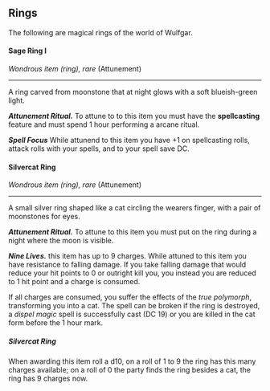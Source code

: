 ## Rings
The following are magical rings of the world of Wulfgar.


#### Sage Ring I
*Wondrous item (ring), rare* (Attunement)
___
A ring carved from moonstone that at night glows with a soft blueish-green light.

***Attunement Ritual.***
To attune to to this item you must have the **spellcasting** feature and must spend 1 hour performing a arcane ritual.

***Spell Focus***
While attunend to this item you have +1 on spellcasting rolls, attack rolls with your spells, and to your spell save DC. 



#### Silvercat Ring
*Wondrous item (ring), rare* (Attunement)
___
A small silver ring shaped like a cat circling the wearers finger, with a pair of moonstones for eyes.

***Attunement Ritual.***
To attune to this item you must put on the ring during a night where the moon is visible.

***Nine Lives.***
this item has up to 9 charges. While attuned to this item you have resistance to falling damage. If you take falling damage that would reduce your hit points to 0 or outright kill you, you instead you are reduced to 1 hit point and a charge is consumed.

If all charges are consumed, you suffer the effects of the *true polymorph*, transforming you into a cat. The spell can be broken if the ring is destroyed, a *dispel magic* spell is successfully cast (DC 19) or you are killed in the cat form before the 1 hour mark.

<div class='descriptive'>

##### Silvercat Ring
When awarding this item roll a d10, on a roll of 1 to 9 the ring has this many charges available; on a roll of 0 the party finds the ring besides a cat, the ring has 9 charges now.

</div>